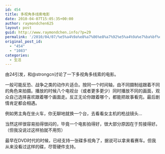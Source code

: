 ```yaml
---
id: 454
title: 多视角多线索电影
date: 2010-04-07T15:05:35+00:00
author: raymondchen625
layout: post
guid: http://www.raymondchen.info/?p=29
permalink: '/2010/04/07/%e5%a4%9a%e8%a7%86%e8%a7%92%e5%a4%9a%e7%ba%bf%e7%b4%a2%e7%94%b5%e5%bd%b1/'
original_post_id:
  - "454"
  - "1083"
categories:
  - 生活
---
```

由24引发，和@strongcn讨论了一下多视角多线索的电影。

一般可能反恐、战争之类的动作片适合。按同一个时间轴，由不同摄制组跟着不同的角色来拍摄。播放的时候八个电视台（或者更多更少）同时播放不同的画面，观众自己选择喜欢跟着哪个画面走。反正无论你跟着哪个，都能把故事看完。最后剧情肯定都会相遇。

例如男主角在坐火车，你无聊地就换一个台，去看看女主机的枪战镜头&#8230;

当然这样很容易拍得很闷的，毕竟一个电影拍得好，很大部分原因在于剪接得好。（但我没说过这样拍就不用剪）

最早在DVD时代的时候，已经支持一张碟多视角了，据说可以拿来看赛车。但我从来没看过这样的碟，尽管硬件支持。